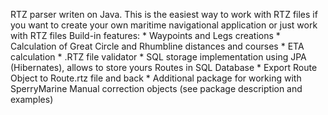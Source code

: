 RTZ parser writen on Java. 
This is the easiest way to work with RTZ files if you want to create your own maritime navigational application
or just work with RTZ files Build-in features: 
        * Waypoints and Legs creations * Calculation of Great Circle and Rhumbline distances and courses * ETA calculation 
        * .RTZ file validator * SQL storage implementation using JPA (Hibernates), allows to store yours Routes in SQL Database 
        * Export Route Object to Route.rtz file and back 
        * Additional package for working with SperryMarine Manual correction objects (see package description and examples)